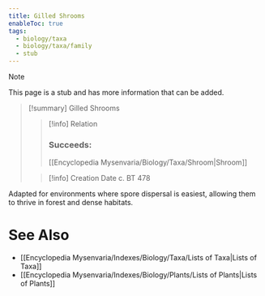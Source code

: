 ```yaml
---
title: Gilled Shrooms
enableToc: true
tags:
  - biology/taxa
  - biology/taxa/family
  - stub
---
```


> [!note]
> This page is a stub and has more information that can be added.

> [!summary] Gilled Shrooms
> > [!info] Relation
> > ### Succeeds:
> > [[Encyclopedia Mysenvaria/Biology/Taxa/Shroom|Shroom]]
>
> > [!info] Creation Date
> > c. BT 478

Adapted for environments where spore dispersal is easiest, allowing them to thrive in forest and dense habitats.

# See Also
- [[Encyclopedia Mysenvaria/Indexes/Biology/Taxa/Lists of Taxa|Lists of Taxa]]
- [[Encyclopedia Mysenvaria/Indexes/Biology/Plants/Lists of Plants|Lists of Plants]]
